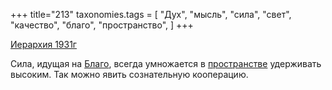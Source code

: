 +++
title="213"
taxonomies.tags = [
 "Дух",
 "мысль",
 "сила",
 "свет",
 "качество",
 "благо",
 "пространство",
]
+++

[Иерархия 1931г](/agni/1931)

Сила, идущая на [Благо](/tags/благо), всегда умножается в [пространстве](/tags/мысль) удерживать высоким. Так можно явить сознательную кооперацию.   

